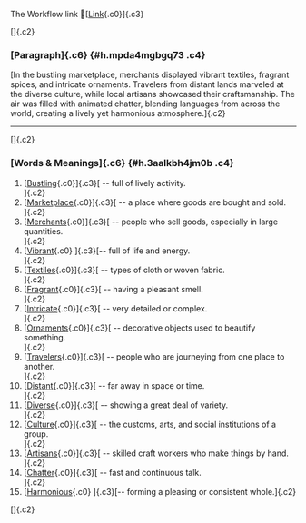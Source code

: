 The Workflow link
👏[[Link](https://www.google.com/url?q=http://www.google.com&sa=D&source=editors&ust=1760543261143073&usg=AOvVaw3pDtLTxh4ekioM_wCHhTvR){.c0}]{.c3}

[]{.c2}

### [Paragraph]{.c6} {#h.mpda4mgbgq73 .c4}

[In the bustling marketplace, merchants displayed vibrant textiles,
fragrant spices, and intricate ornaments. Travelers from distant lands
marveled at the diverse culture, while local artisans showcased their
craftsmanship. The air was filled with animated chatter, blending
languages from across the world, creating a lively yet harmonious
atmosphere.]{.c2}

------------------------------------------------------------------------

[]{.c2}

### [Words & Meanings]{.c6} {#h.3aalkbh4jm0b .c4}

1.  [[Bustling](https://www.google.com/url?q=http://www.google.com&sa=D&source=editors&ust=1760543261143716&usg=AOvVaw047i4pNg62Dp-XdLnBjJhK){.c0}]{.c3}[ --
    full of lively activity.\
    ]{.c2}
2.  [[Marketplace](https://www.google.com/url?q=http://www.google.com&sa=D&source=editors&ust=1760543261143872&usg=AOvVaw0yTv0593M2TmJ2qZ3UMW4r){.c0}]{.c3}[ --
    a place where goods are bought and sold.\
    ]{.c2}
3.  [[Merchants](https://www.google.com/url?q=http://www.google.com&sa=D&source=editors&ust=1760543261144002&usg=AOvVaw1QuA-MMtSDkGlLhIzACZG2){.c0}]{.c3}[ --
    people who sell goods, especially in large quantities.\
    ]{.c2}
4.  [[Vibrant](https://www.google.com/url?q=http://www.google.com&sa=D&source=editors&ust=1760543261144130&usg=AOvVaw3lNxsRBFunclPevqxkZOpK){.c0}
    ]{.c3}[-- full of life and energy.\
    ]{.c2}
5.  [[Textiles](https://www.google.com/url?q=http://www.google.com&sa=D&source=editors&ust=1760543261144224&usg=AOvVaw1rlz0mog9ekdDED9Q3C9FB){.c0}]{.c3}[ --
    types of cloth or woven fabric.\
    ]{.c2}
6.  [[Fragrant](https://www.google.com/url?q=http://www.google.com&sa=D&source=editors&ust=1760543261144336&usg=AOvVaw0RB0gnAtsS9yOOTYsuBFtu){.c0}]{.c3}[ --
    having a pleasant smell.\
    ]{.c2}
7.  [[Intricate](https://www.google.com/url?q=http://www.google.com&sa=D&source=editors&ust=1760543261144437&usg=AOvVaw0_VysWwXvq81rnTnk1s1Hh){.c0}]{.c3}[ --
    very detailed or complex.\
    ]{.c2}
8.  [[Ornaments](https://www.google.com/url?q=http://www.google.com&sa=D&source=editors&ust=1760543261144539&usg=AOvVaw0DnLbLCUBUg4jhj9To5jmE){.c0}]{.c3}[ --
    decorative objects used to beautify something.\
    ]{.c2}
9.  [[Travelers](https://www.google.com/url?q=http://www.google.com&sa=D&source=editors&ust=1760543261144671&usg=AOvVaw1by70uF_PxE3TuV-6UhqsI){.c0}]{.c3}[ --
    people who are journeying from one place to another.\
    ]{.c2}
10. [[Distant](https://www.google.com/url?q=http://www.google.com&sa=D&source=editors&ust=1760543261144790&usg=AOvVaw1_KsWfctNUeWTS7DwB0USy){.c0}]{.c3}[ --
    far away in space or time.\
    ]{.c2}
11. [[Diverse](https://www.google.com/url?q=http://www.google.com&sa=D&source=editors&ust=1760543261144890&usg=AOvVaw0Ebi8tYDucbvd563RSoP8a){.c0}]{.c3}[ --
    showing a great deal of variety.\
    ]{.c2}
12. [[Culture](https://www.google.com/url?q=http://www.google.com&sa=D&source=editors&ust=1760543261144998&usg=AOvVaw2LofXQqBPrcDE0hke5k3RS){.c0}]{.c3}[ --
    the customs, arts, and social institutions of a group.\
    ]{.c2}
13. [[Artisans](https://www.google.com/url?q=http://www.google.com&sa=D&source=editors&ust=1760543261145123&usg=AOvVaw1EA1NbhdHKTBzNgMZvklCm){.c0}]{.c3}[ --
    skilled craft workers who make things by hand.\
    ]{.c2}
14. [[Chatter](https://www.google.com/url?q=http://www.google.com&sa=D&source=editors&ust=1760543261145273&usg=AOvVaw1YSEZ5xDlPC7RNxs6-16xP){.c0}]{.c3}[ --
    fast and continuous talk.\
    ]{.c2}
15. [[Harmonious](https://www.google.com/url?q=http://www.google.com&sa=D&source=editors&ust=1760543261145447&usg=AOvVaw1Aaqnt8heGNFooZQkxCctR){.c0}
    ]{.c3}[-- forming a pleasing or consistent whole.]{.c2}

[]{.c2}
